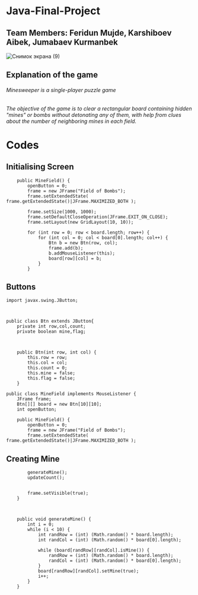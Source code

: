 # Java-Final-Project
## Team Members: Feridun Mujde, Karshiboev Aibek, Jumabaev Kurmanbek
![Снимок экрана (9)](https://user-images.githubusercontent.com/81102375/117619435-12e05c80-b191-11eb-99f0-c6d6e97dc4cd.png)

## Explanation of the game
###### Minesweeper is a single-player puzzle game
######  The objective of the game is to clear a rectangular board containing hidden "mines" or bombs without detonating any of them, with help from clues about the number of neighboring mines in each field.

# Codes

## Initialising Screen
```
    public MineField() {
        openButton = 0;
        frame = new JFrame("Field of Bombs");
        frame.setExtendedState( frame.getExtendedState()|JFrame.MAXIMIZED_BOTH );

        frame.setSize(1000, 1000);
        frame.setDefaultCloseOperation(JFrame.EXIT_ON_CLOSE);
        frame.setLayout(new GridLayout(10, 10));

        for (int row = 0; row < board.length; row++) {
            for (int col = 0; col < board[0].length; col++) {
                Btn b = new Btn(row, col);
                frame.add(b);
                b.addMouseListener(this);
                board[row][col] = b;
            }
        }

```
## Buttons
```
import javax.swing.JButton;



public class Btn extends JButton{
    private int row,col,count;
    private boolean mine,flag;



    public Btn(int row, int col) {
        this.row = row;
        this.col = col;
        this.count = 0;
        this.mine = false;
        this.flag = false;
    }

public class MineField implements MouseListener {
    JFrame frame;
    Btn[][] board = new Btn[10][10];
    int openButton;
```
```
    public MineField() {
        openButton = 0;
        frame = new JFrame("Field of Bombs");
        frame.setExtendedState( frame.getExtendedState()|JFrame.MAXIMIZED_BOTH );
```    

## Creating Mine
```
        generateMine();
        updateCount();


        frame.setVisible(true);
    }



    public void generateMine() {
        int i = 0;
        while (i < 10) {
            int randRow = (int) (Math.random() * board.length);
            int randCol = (int) (Math.random() * board[0].length);

            while (board[randRow][randCol].isMine()) {
                randRow = (int) (Math.random() * board.length);
                randCol = (int) (Math.random() * board[0].length);
            }
            board[randRow][randCol].setMine(true);
            i++;
        }
    }
